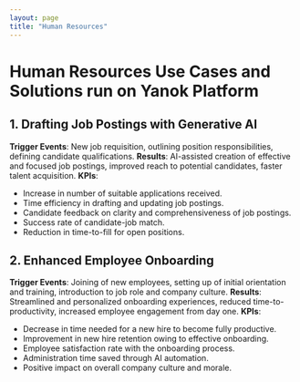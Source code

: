```yaml
---
layout: page
title: "Human Resources"
---
```


# Human Resources Use Cases and Solutions run on Yanok Platform

## 1. Drafting Job Postings with Generative AI
**Trigger Events**: New job requisition, outlining position responsibilities, defining candidate qualifications.
**Results**: AI-assisted creation of effective and focused job postings, improved reach to potential candidates, faster talent acquisition.
**KPIs**:
- Increase in number of suitable applications received.
- Time efficiency in drafting and updating job postings.
- Candidate feedback on clarity and comprehensiveness of job postings.
- Success rate of candidate-job match.
- Reduction in time-to-fill for open positions.

## 2. Enhanced Employee Onboarding
**Trigger Events**: Joining of new employees, setting up of initial orientation and training, introduction to job role and company culture.
**Results**: Streamlined and personalized onboarding experiences, reduced time-to-productivity, increased employee engagement from day one.
**KPIs**:
- Decrease in time needed for a new hire to become fully productive.
- Improvement in new hire retention owing to effective onboarding.
- Employee satisfaction rate with the onboarding process.
- Administration time saved through AI automation.
- Positive impact on overall company culture and morale.